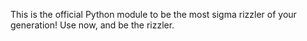 This is the official Python module to be the most sigma rizzler of your generation! Use now, and be the rizzler.
